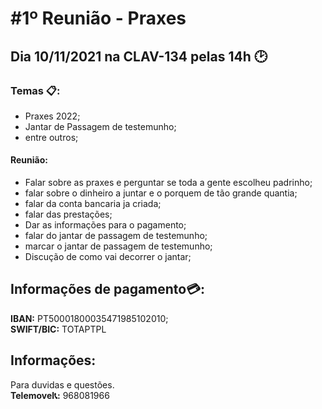 # #1º Reunião - Praxes
## Dia 10/11/2021 na CLAV-134 pelas 14h 🕑
###  Temas 📋:
- Praxes 2022;
- Jantar de Passagem de testemunho;
- entre outros;
#### Reunião: 
- Falar sobre as praxes e perguntar se toda a gente escolheu padrinho;
- falar sobre o dinheiro a juntar e o porquem de tão grande quantia;
- falar da conta bancaria ja criada;
- falar das prestações;
- Dar as informações para o pagamento;
- falar do jantar de passagem de testemunho;
- marcar o jantar de passagem de testemunho;
- Discução de como vai decorrer o jantar;


## Informações de pagamento:credit_card::
**IBAN:** PT50001800035471985102010; <br />
**SWIFT/BIC:** TOTAPTPL
## Informações:
Para duvidas e questões. <br />
**Telemovel:telephone_receiver::** 968081966
